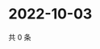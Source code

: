 # 2022-10-03

共 0 条

<!-- BEGIN WEIBO -->
<!-- 最后更新时间 Mon Oct 03 2022 17:27:19 GMT+0800 (China Standard Time) -->

<!-- END WEIBO -->
